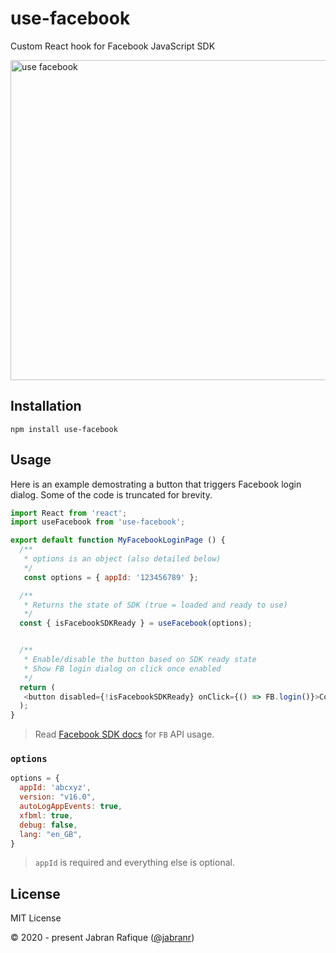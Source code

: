 # use-facebook

Custom React hook for Facebook JavaScript SDK

<img src="https://user-images.githubusercontent.com/2131246/96389389-3d43db80-11a7-11eb-9aed-5f6ea596340b.png" alt="use facebook" width="512px" lazy />


## Installation

```shell
npm install use-facebook
```

## Usage

Here is an example demostrating a button that triggers Facebook login dialog. Some of the code is truncated for brevity.

```js
import React from 'react';
import useFacebook from 'use-facebook';

export default function MyFacebookLoginPage () {
  /**
   * options is an object (also detailed below)
   */
   const options = { appId: '123456789' };

  /**
   * Returns the state of SDK (true = loaded and ready to use)
   */
  const { isFacebookSDKReady } = useFacebook(options);


  /**
   * Enable/disable the button based on SDK ready state
   * Show FB login dialog on click once enabled
   */
  return (
   <button disabled={!isFacebookSDKReady} onClick={() => FB.login()}>Connect with Facebook</button>
  );
}
```

> Read [Facebook SDK docs](https://developers.facebook.com/docs/graph-api/using-graph-api/using-with-sdks#javascript-sdk) for `FB` API usage.


### `options`

```js
options = {
  appId: 'abcxyz',
  version: "v16.0",
  autoLogAppEvents: true,
  xfbml: true,
  debug: false,
  lang: "en_GB",
}
```

> `appId` is required and everything else is optional.


## License
MIT License

&copy; 2020 - present Jabran Rafique ([@jabranr](https://twitter.com/jabranr))
